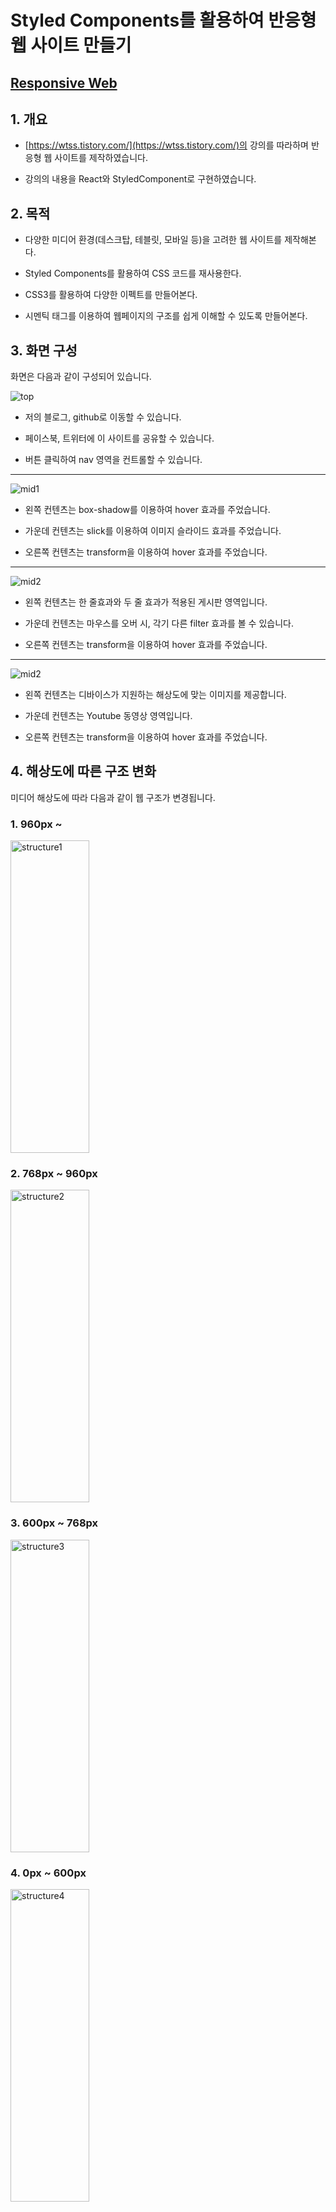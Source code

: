 # Styled Components를 활용하여 반응형 웹 사이트 만들기

## [Responsive Web](https://eastshine94.github.io/Responsive_Web/)

## 1. 개요

- [https://wtss.tistory.com/](https://wtss.tistory.com/)의 강의를 따라하며 반응형 웹 사이트를 제작하였습니다.
  
- 강의의 내용을 React와 StyledComponent로 구현하였습니다.

## 2. 목적

- 다양한 미디어 환경(데스크탑, 테블릿, 모바일 등)을 고려한 웹 사이트를 제작해본다.

- Styled Components를 활용하여 CSS 코드를 재사용한다.

- CSS3를 활용하여 다양한 이펙트를 만들어본다.

- 시멘틱 태그를 이용하여 웹페이지의 구조를 쉽게 이해할 수 있도록 만들어본다.
  
## 3. 화면 구성

화면은 다음과 같이 구성되어 있습니다.

<img src="https://user-images.githubusercontent.com/41350459/82223641-dd2ddc80-995d-11ea-806b-2ee6f1d5b200.png" alt="top"/>

- 저의 블로그, github로 이동할 수 있습니다.
  
- 페이스북, 트위터에 이 사이트를 공유할 수 있습니다.
  
- 버튼 클릭하여 nav 영역을 컨트롤할 수 있습니다.

------------

<img src="https://user-images.githubusercontent.com/41350459/82226120-1156cc80-9961-11ea-9189-72e172cbd20a.png" alt="mid1"/>

- 왼쪽 컨텐츠는 box-shadow를 이용하여 hover 효과를 주었습니다.

- 가운데 컨텐츠는 slick를 이용하여 이미지 슬라이드 효과를 주었습니다.

- 오른쪽 컨텐츠는 transform을 이용하여 hover 효과를 주었습니다.

------------

<img src="https://user-images.githubusercontent.com/41350459/82227401-a9a18100-9962-11ea-977a-842a900e9cb0.png" alt="mid2"/>

- 왼쪽 컨텐츠는 한 줄효과와 두 줄 효과가 적용된 게시판 영역입니다.

- 가운데 컨텐츠는 마우스를 오버 시, 각기 다른 filter 효과를 볼 수 있습니다.

- 오른쪽 컨텐츠는 transform을 이용하여 hover 효과를 주었습니다.

------------

<img src="https://user-images.githubusercontent.com/41350459/82227930-672c7400-9963-11ea-830b-b46e4eeb6503.png" alt="mid2"/>

- 왼쪽 컨텐츠는 디바이스가 지원하는 해상도에 맞는 이미지를 제공합니다.

- 가운데 컨텐츠는 Youtube 동영상 영역입니다.

- 오른쪽 컨텐츠는 transform을 이용하여 hover 효과를 주었습니다.


## 4. 해상도에 따른 구조 변화

미디어 해상도에 따라 다음과 같이 웹 구조가 변경됩니다.

### 1. 960px ~

<img src="https://user-images.githubusercontent.com/41350459/82219679-94275980-9958-11ea-893d-6ea0475fa993.png" alt="structure1" width="50%" height="500px"/>


### 2. 768px ~ 960px

<img src="https://user-images.githubusercontent.com/41350459/82219692-98537700-9958-11ea-902c-2847116dd973.png" alt="structure2" width="50%" height="500px"/>

### 3. 600px ~ 768px

<img src="https://user-images.githubusercontent.com/41350459/82219709-9db0c180-9958-11ea-9eae-e9b0ef5d6471.png" alt="structure3" width="50%" height="500px"/>

### 4. 0px ~ 600px

<img src="https://user-images.githubusercontent.com/41350459/82219715-9f7a8500-9958-11ea-8508-766957b423a6.png" alt="structure4" width="50%" height="500px"/>
